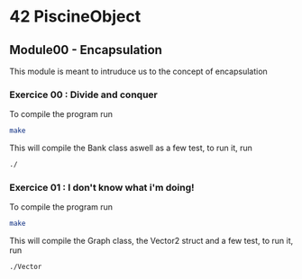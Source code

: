 # 42 PiscineObject

## Module00 - Encapsulation

This module is meant to intruduce us to the concept of encapsulation

### Exercice 00 : Divide and conquer

To compile the program run

```bash
make
```

This will compile the Bank class aswell as a few test, to run it, run

```bash
./
```

### Exercice 01 : I don't know what i'm doing!

To compile the program run

```bash
make
```

This will compile the Graph class, the Vector2 struct and a few test, to run it, run

```bash
./Vector
```


